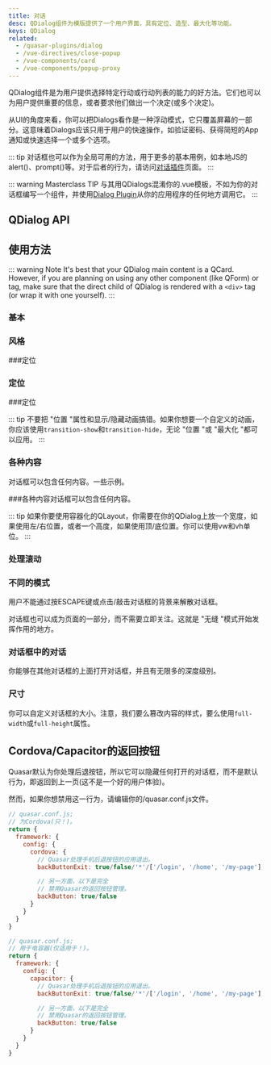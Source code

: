 ```yaml
---
title: 对话
desc: QDialog组件为模版提供了一个用户界面，具有定位、造型、最大化等功能。
keys: QDialog
related:
  - /quasar-plugins/dialog
  - /vue-directives/close-popup
  - /vue-components/card
  - /vue-components/popup-proxy
---
```


QDialog组件是为用户提供选择特定行动或行动列表的能力的好方法。它们也可以为用户提供重要的信息，或者要求他们做出一个决定(或多个决定)。

从UI的角度来看，你可以把Dialogs看作是一种浮动模式，它只覆盖屏幕的一部分。这意味着Dialogs应该只用于用户的快速操作，如验证密码、获得简短的App通知或快速选择一个或多个选项。

::: tip
对话框也可以作为全局可用的方法，用于更多的基本用例，如本地JS的alert()、prompt()等。对于后者的行为，请访问[对话插件](/quasar-plugins/dialog)页面。
:::

::: warning Masterclass TIP
与其用QDialogs混淆你的.vue模板，不如为你的对话框编写一个组件，并使用[Dialog Plugin](/quasar-plugins/dialog#invoking-custom-component)从你的应用程序的任何地方调用它。
:::

## QDialog API

<doc-api file="QDialog" />

## 使用方法

::: warning Note
It's best that your QDialog main content is a QCard. However, if you are planning on using any other component (like QForm) or tag, make sure that the direct child of QDialog is rendered with a `<div>` tag (or wrap it with one yourself).
:::

### 基本

<doc-example title="基本" file="QDialog/Basic" />

### 风格

<doc-example title="样式" file="QDialog/Style" /> ###定位

### 定位
<doc-example title="位置" file="QDialog/Positioning" /> ###定位

::: tip
不要把 "位置 "属性和显示/隐藏动画搞错。如果你想要一个自定义的动画，你应该使用`transition-show`和`transition-hide`，无论 "位置 "或 "最大化 "都可以应用。
:::

<doc-example title="最大化" file="QDialog/Maximized" />

### 各种内容
对话框可以包含任何内容。一些示例。

<doc-example title="各种内容" file="QDialog/VariousContent" /> ###各种内容对话框可以包含任何内容。

<doc-example title="使用容器化的QLayout" file="QDialog/Layout" />

::: tip
如果你要使用容器化的QLayout，你需要在你的QDialog上放一个宽度，如果使用左/右位置，或者一个高度，如果使用顶/底位置。你可以使用vw和vh单位。
:::

### 处理滚动
<doc-example title="可滚动的对话框" file="QDialog/Scrollable" />

### 不同的模式
用户不能通过按ESCAPE键或点击/敲击对话框的背景来解散对话框。

<doc-example title="持久化" file="QDialog/Persistent" />

对话框也可以成为页面的一部分，而不需要立即关注。这就是 "无缝 "模式开始发挥作用的地方。

<doc-example title="无缝" file="QDialog/Seamless" />

### 对话框中的对话
你能够在其他对话框的上面打开对话框，并且有无限多的深度级别。

<doc-example title="Inception" file="QDialog/Inception" />

### 尺寸
你可以自定义对话框的大小。注意，我们要么篡改内容的样式，要么使用`full-width`或`full-height`属性。

<doc-example title="尺寸示例" file="QDialog/Sizing" />

## Cordova/Capacitor的返回按钮
Quasar默认为你处理后退按钮，所以它可以隐藏任何打开的对话框，而不是默认行为，即返回到上一页(这不是一个好的用户体验)。

然而，如果你想禁用这一行为，请编辑你的/quasar.conf.js文件。

```js
// quasar.conf.js;
// 为Cordova(只！)。
return {
  framework: {
    config: {
      cordova: {
        // Quasar处理手机后退按钮的应用退出。
        backButtonExit: true/false/'*'/['/login', '/home', '/my-page'],

        // 另一方面，以下是完全
        // 禁用Quasar的返回按钮管理。
        backButton: true/false
      }
    }
  }
}

// quasar.conf.js;
// 用于电容器(仅适用于！)。
return {
  framework: {
    config: {
      capacitor: {
        // Quasar处理手机后退按钮的应用退出。
        backButtonExit: true/false/'*'/['/login', '/home', '/my-page'],

        // 另一方面，以下是完全
        // 禁用Quasar的返回按钮管理。
        backButton: true/false
      }
    }
  }
}
```
